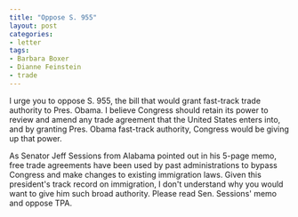 ```yaml
---
title: "Oppose S. 955"
layout: post
categories:
- letter
tags:
- Barbara Boxer
- Dianne Feinstein
- trade
---
```


I urge you to oppose S. 955, the bill that would grant fast-track trade authority to Pres. Obama. I believe Congress should retain its power to review and amend any trade agreement that the United States enters into, and by granting Pres. Obama fast-track authority, Congress would be giving up that power.

As Senator Jeff Sessions from Alabama pointed out in his 5-page memo, free trade agreements have been used by past administrations to bypass Congress and make changes to existing immigration laws. Given this president's track record on immigration, I don't understand why you would want to give him such broad authority. Please read Sen. Sessions' memo and oppose TPA.

